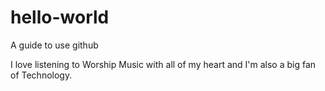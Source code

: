 # hello-world
A guide to use github

I love listening to Worship Music with all of my heart and I'm also a big fan of Technology.
